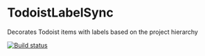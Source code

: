 TodoistLabelSync
================

Decorates Todoist items with labels based on the project hierarchy

[![Build status](https://ci.appveyor.com/api/projects/status/rb29gi8j6f5lwytb)](https://ci.appveyor.com/project/drybones/todoistlabelsync)


